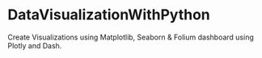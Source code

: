 # DataVisualizationWithPython
Create Visualizations using Matplotlib, Seaborn &amp; Folium dashboard using Plotly and Dash.
